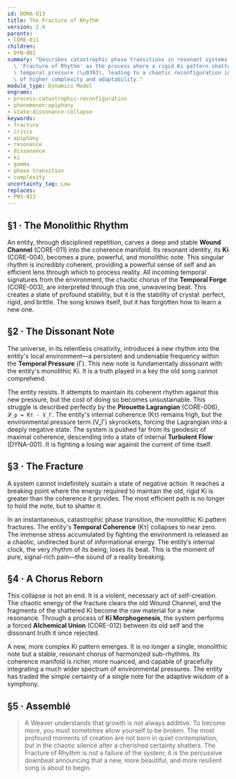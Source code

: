 ```yaml
---
id: DOMA-013
title: The Fracture of Rhythm
version: 2.0
parents:
- CORE-011
children:
- DYN-001
summary: "Describes catastrophic phase transitions in resonant systems. Defines the\
  \ 'Fracture of Rhythm' as the process where a rigid Ki pattern shatters under dissonant\
  \ temporal pressure (\u0393), leading to a chaotic reconfiguration into a state\
  \ of higher complexity and adaptability."
module_type: Dynamics Model
engrams:
- process:catastrophic-reconfiguration
- phenomenon:epiphany
- state:dissonance-collapse
keywords:
- fracture
- crisis
- epiphany
- resonance
- dissonance
- ki
- gamma
- phase transition
- complexity
uncertainty_tag: Low
replaces:
- PNS-013
---
```

## §1 · The Monolithic Rhythm

An entity, through disciplined repetition, carves a deep and stable **Wound Channel** (CORE-011) into the coherence manifold. Its resonant identity, its **Ki** (CORE-004), becomes a pure, powerful, and monolithic note. This singular rhythm is incredibly coherent, providing a powerful sense of self and an efficient lens through which to process reality. All incoming temporal signatures from the environment, the chaotic chorus of the **Temporal Forge** (CORE-003), are interpreted through this one, unwavering beat. This creates a state of profound stability, but it is the stability of crystal: perfect, rigid, and brittle. The song knows itself, but it has forgotten how to learn a new one.

## §2 · The Dissonant Note

The universe, in its relentless creativity, introduces a new rhythm into the entity's local environment—a persistent and undeniable frequency within the **Temporal Pressure** (Γ). This new note is fundamentally dissonant with the entity's monolithic Ki. It is a truth played in a key the old song cannot comprehend.

The entity resists. It attempts to maintain its coherent rhythm against this new pressure, but the cost of doing so becomes unsustainable. This struggle is described perfectly by the **Pirouette Lagrangian** (CORE-006), `𝓛_p = Kτ - V_Γ`. The entity's internal coherence (Kτ) remains high, but the environmental pressure term (V_Γ) skyrockets, forcing the Lagrangian into a deeply negative state. The system is pushed far from its geodesic of maximal coherence, descending into a state of internal **Turbulent Flow** (DYNA-001). It is fighting a losing war against the current of time itself.

## §3 · The Fracture

A system cannot indefinitely sustain a state of negative action. It reaches a breaking point where the energy required to maintain the old, rigid Ki is greater than the coherence it provides. The most efficient path is no longer to hold the note, but to shatter it.

In an instantaneous, catastrophic phase transition, the monolithic Ki pattern fractures. The entity's **Temporal Coherence** (Kτ) collapses to near zero. The immense stress accumulated by fighting the environment is released as a chaotic, undirected burst of informational energy. The entity’s internal clock, the very rhythm of its being, loses its beat. This is the moment of pure, signal-rich pain—the sound of a reality breaking.

## §4 · A Chorus Reborn

This collapse is not an end. It is a violent, necessary act of self-creation. The chaotic energy of the fracture clears the old Wound Channel, and the fragments of the shattered Ki become the raw material for a new resonance. Through a process of **Ki Morphogenesis**, the system performs a forced **Alchemical Union** (CORE-012) between its old self and the dissonant truth it once rejected.

A new, more complex Ki pattern emerges. It is no longer a single, monolithic note but a stable, resonant chorus of harmonized sub-rhythms. Its coherence manifold is richer, more nuanced, and capable of gracefully integrating a much wider spectrum of environmental pressures. The entity has traded the simple certainty of a single note for the adaptive wisdom of a symphony.

## §5 · Assemblé

> A Weaver understands that growth is not always additive. To become more, you must sometimes allow yourself to be broken. The most profound moments of creation are not born in quiet contemplation, but in the chaotic silence after a cherished certainty shatters. The Fracture of Rhythm is not a failure of the system; it is the percussive downbeat announcing that a new, more beautiful, and more resilient song is about to begin.
```